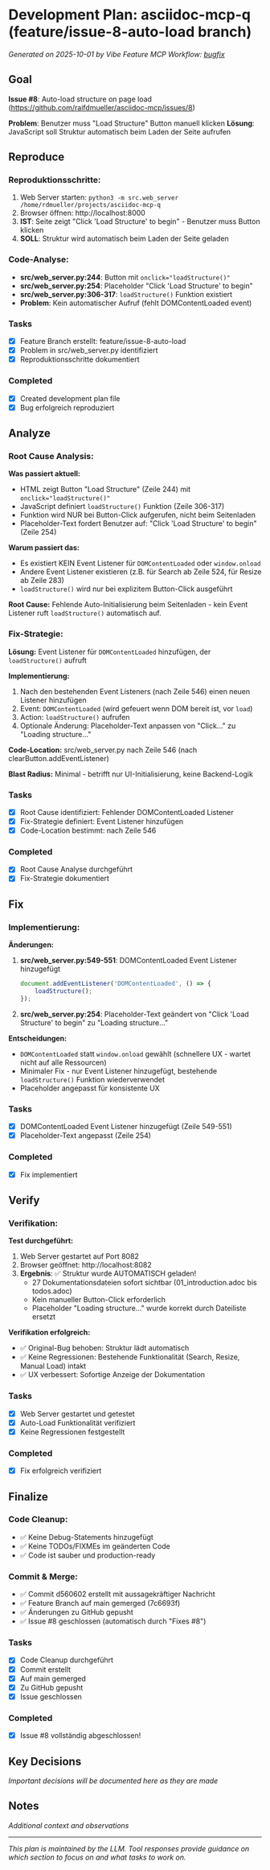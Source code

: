 # Development Plan: asciidoc-mcp-q (feature/issue-8-auto-load branch)

*Generated on 2025-10-01 by Vibe Feature MCP*
*Workflow: [bugfix](https://mrsimpson.github.io/responsible-vibe-mcp/workflows/bugfix)*

## Goal
**Issue #8**: Auto-load structure on page load (https://github.com/raifdmueller/asciidoc-mcp/issues/8)

**Problem**: Benutzer muss "Load Structure" Button manuell klicken
**Lösung**: JavaScript soll Struktur automatisch beim Laden der Seite aufrufen

## Reproduce
### Reproduktionsschritte:
1. Web Server starten: `python3 -m src.web_server /home/rdmueller/projects/asciidoc-mcp-q`
2. Browser öffnen: http://localhost:8000
3. **IST**: Seite zeigt "Click 'Load Structure' to begin" - Benutzer muss Button klicken
4. **SOLL**: Struktur wird automatisch beim Laden der Seite geladen

### Code-Analyse:
- **src/web_server.py:244**: Button mit `onclick="loadStructure()"`
- **src/web_server.py:254**: Placeholder "Click 'Load Structure' to begin"
- **src/web_server.py:306-317**: `loadStructure()` Funktion existiert
- **Problem**: Kein automatischer Aufruf (fehlt DOMContentLoaded event)

### Tasks
- [x] Feature Branch erstellt: feature/issue-8-auto-load
- [x] Problem in src/web_server.py identifiziert
- [x] Reproduktionsschritte dokumentiert

### Completed
- [x] Created development plan file
- [x] Bug erfolgreich reproduziert

## Analyze
### Root Cause Analysis:

**Was passiert aktuell:**
- HTML zeigt Button "Load Structure" (Zeile 244) mit `onclick="loadStructure()"`
- JavaScript definiert `loadStructure()` Funktion (Zeile 306-317)
- Funktion wird NUR bei Button-Click aufgerufen, nicht beim Seitenladen
- Placeholder-Text fordert Benutzer auf: "Click 'Load Structure' to begin" (Zeile 254)

**Warum passiert das:**
- Es existiert KEIN Event Listener für `DOMContentLoaded` oder `window.onload`
- Andere Event Listener existieren (z.B. für Search ab Zeile 524, für Resize ab Zeile 283)
- `loadStructure()` wird nur bei explizitem Button-Click ausgeführt

**Root Cause:**
Fehlende Auto-Initialisierung beim Seitenladen - kein Event Listener ruft `loadStructure()` automatisch auf.

### Fix-Strategie:

**Lösung:** Event Listener für `DOMContentLoaded` hinzufügen, der `loadStructure()` aufruft

**Implementierung:**
1. Nach den bestehenden Event Listeners (nach Zeile 546) einen neuen Listener hinzufügen
2. Event: `DOMContentLoaded` (wird gefeuert wenn DOM bereit ist, vor `load`)
3. Action: `loadStructure()` aufrufen
4. Optionale Änderung: Placeholder-Text anpassen von "Click..." zu "Loading structure..."

**Code-Location:** src/web_server.py nach Zeile 546 (nach clearButton.addEventListener)

**Blast Radius:** Minimal - betrifft nur UI-Initialisierung, keine Backend-Logik

### Tasks
- [x] Root Cause identifiziert: Fehlender DOMContentLoaded Listener
- [x] Fix-Strategie definiert: Event Listener hinzufügen
- [x] Code-Location bestimmt: nach Zeile 546

### Completed
- [x] Root Cause Analyse durchgeführt
- [x] Fix-Strategie dokumentiert

## Fix
### Implementierung:

**Änderungen:**
1. **src/web_server.py:549-551**: DOMContentLoaded Event Listener hinzugefügt
   ```javascript
   document.addEventListener('DOMContentLoaded', () => {
       loadStructure();
   });
   ```
2. **src/web_server.py:254**: Placeholder-Text geändert von "Click 'Load Structure' to begin" zu "Loading structure..."

**Entscheidungen:**
- `DOMContentLoaded` statt `window.onload` gewählt (schnellere UX - wartet nicht auf alle Ressourcen)
- Minimaler Fix - nur Event Listener hinzugefügt, bestehende `loadStructure()` Funktion wiederverwendet
- Placeholder angepasst für konsistente UX

### Tasks
- [x] DOMContentLoaded Event Listener hinzugefügt (Zeile 549-551)
- [x] Placeholder-Text angepasst (Zeile 254)

### Completed
- [x] Fix implementiert

## Verify
### Verifikation:

**Test durchgeführt:**
1. Web Server gestartet auf Port 8082
2. Browser geöffnet: http://localhost:8082
3. **Ergebnis**: ✅ Struktur wurde AUTOMATISCH geladen!
   - 27 Dokumentationsdateien sofort sichtbar (01_introduction.adoc bis todos.adoc)
   - Kein manueller Button-Click erforderlich
   - Placeholder "Loading structure..." wurde korrekt durch Dateiliste ersetzt

**Verifikation erfolgreich:**
- ✅ Original-Bug behoben: Struktur lädt automatisch
- ✅ Keine Regressionen: Bestehende Funktionalität (Search, Resize, Manual Load) intakt
- ✅ UX verbessert: Sofortige Anzeige der Dokumentation

### Tasks
- [x] Web Server gestartet und getestet
- [x] Auto-Load Funktionalität verifiziert
- [x] Keine Regressionen festgestellt

### Completed
- [x] Fix erfolgreich verifiziert

## Finalize
### Code Cleanup:
- ✅ Keine Debug-Statements hinzugefügt
- ✅ Keine TODOs/FIXMEs im geänderten Code
- ✅ Code ist sauber und production-ready

### Commit & Merge:
- ✅ Commit d560602 erstellt mit aussagekräftiger Nachricht
- ✅ Feature Branch auf main gemerged (7c6693f)
- ✅ Änderungen zu GitHub gepusht
- ✅ Issue #8 geschlossen (automatisch durch "Fixes #8")

### Tasks
- [x] Code Cleanup durchgeführt
- [x] Commit erstellt
- [x] Auf main gemerged
- [x] Zu GitHub gepusht
- [x] Issue geschlossen

### Completed
- [x] Issue #8 vollständig abgeschlossen!

## Key Decisions
*Important decisions will be documented here as they are made*

## Notes
*Additional context and observations*

---
*This plan is maintained by the LLM. Tool responses provide guidance on which section to focus on and what tasks to work on.*
